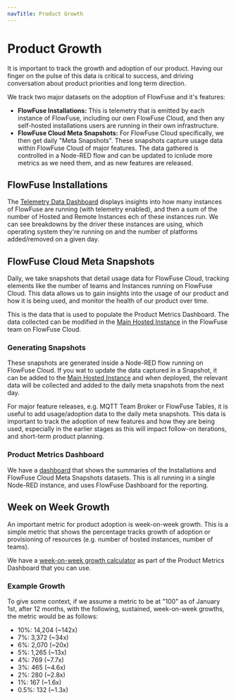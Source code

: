 ```yaml
---
navTitle: Product Growth
---
```


# Product Growth

It is important to track the growth and adoption of our product. Having our finger on the pulse of this data is critical to success, and driving conversation about product priorities and long term direction.

We track two major datasets on the adoption of FlowFuse and it's features:

- **FlowFuse Installations:** This is telemetry that is emitted by each instance of FlowFuse, including our own FlowFuse Cloud, and then any self-hosted installations users are running in their own infrastructure.
- **FlowFuse Cloud Meta Snapshots:** For FlowFuse Cloud specifically, we then get daily "Meta Snapshots". These snapshots capture usage data within FlowFuse Cloud of major features. The data gathered is controlled in a Node-RED flow and can be updated to icnlude more metrics as we need them, and as new features are released.

## FlowFuse Installations

The [Telemetry Data Dashboard](https://product-metrics.flowfuse.cloud/dashboard/telemetry) displays insights into how many instances of FlowFuse are running (with telemetry enabled), and then a sum of the number of Hosted and Remote Instances ech of these instances run. We can see breakdowns by the driver these instances are using, which operating system they're running on and the number of platforms added/removed on a given day.

## FlowFuse Cloud Meta Snapshots

Daily, we take snapshots that detail usage data for FlowFuse Cloud, tracking elements like the number of teams and Instances running on FlowFuse Cloud. This data allows us to gain insights into the usage of our product and how it is being used, and monitor the health of our product over time.

This is the data that is used to populate the Product Metrics Dashboard. The data collected can be modified in the [Main Hosted Instance](https://main.flowforge.cloud) in the FlowFuse team on FlowFuse Cloud.

### Generating Snapshots

These snapshots are generated inside a Node-RED flow running on FlowFuse Cloud. If you wat to update the data captured in a Snapshot, it can be added to the [Main Hosted Instance](https://main.flowforge.cloud) and when deployed, the relevant data will be collected and added to the daily meta snapshots from the next day.

For major feature releases, e.g. MQTT Team Broker or FlowFuse Tables, it is useful to add usage/adoption data to the daily meta snapshots. This data is important to track the adoption of new features and how they are being used, especially in the earlier stages as this will impact follow-on iterations, and short-term product planning.

### Product Metrics Dashboard

We have a [dashboard](https://product-metrics.flowfuse.cloud/dashboard) that shows the summaries of the Installations and FlowFuse Cloud Meta Snapshots datasets. This is all running in a single Node-RED instance, and uses FlowFuse Dashboard for the reporting.

## Week on Week Growth

An important metric for product adoption is week-on-week growth. This is a simple metric that shows the percentage tracks growth of adoption or provisioning of resources (e.g. number of hosted instances, number of teams).

We have a [week-on-week growth calculator](https://product-metrics.flowfuse.cloud/dashboard/growth-calculator) as part of the Product Metrics Dashboard that you can use.

### Example Growth

To give some context, if we assume a metric to be at "100" as of January 1st, after 12 months, with the following, sustained, week-on-week growths, the metric would be as follows:

- 10%: 14,204 (~142x)
- 7%: 3,372 (~34x)
- 6%: 2,070 (~20x)
- 5%: 1,265 (~13x)
- 4%: 769 (~7.7x)
- 3%: 465 (~4.6x)
- 2%: 280 (~2.8x)
- 1%: 167 (~1.6x)
- 0.5%: 132 (~1.3x)